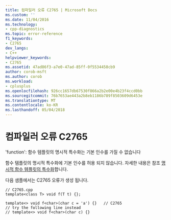 ```yaml
---
title: 컴파일러 오류 C2765 | Microsoft Docs
ms.custom: ''
ms.date: 11/04/2016
ms.technology:
- cpp-diagnostics
ms.topic: error-reference
f1_keywords:
- C2765
dev_langs:
- C++
helpviewer_keywords:
- C2765
ms.assetid: 47ad86f3-a7e0-47ad-85ff-0f5534458cb9
author: corob-msft
ms.author: corob
ms.workload:
- cplusplus
ms.openlocfilehash: 926cc1657db67530f866a2b2e00e4b23f4ccd0bb
ms.sourcegitcommit: 76b7653ae443a2b8eb1186b789f8503609d6453e
ms.translationtype: MT
ms.contentlocale: ko-KR
ms.lasthandoff: 05/04/2018
---
```

# <a name="compiler-error-c2765"></a>컴파일러 오류 C2765
'function': 함수 템플릿의 명시적 특수화는 기본 인수를 가질 수 없습니다  
  
 함수 템플릿의 명시적 특수화에 기본 인수를 허용 되지 않습니다. 자세한 내용은 참조 [명시적 함수 템플릿의 특수화](../../cpp/explicit-specialization-of-function-templates.md)합니다.  
  
 다음 샘플에서는 C2765 오류가 생성 됩니다.  
  
```  
// C2765.cpp  
template<class T> void f(T t) {};  
  
template<> void f<char>(char c = 'a') {}   // C2765  
// try the following line instead  
// template<> void f<char>(char c) {}  
```